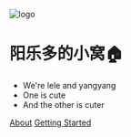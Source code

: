 ![logo](../media/icon.png)

# 阳乐多的小窝🏠

- We're lele and yangyang
- One is cute
- And the other is cuter

[About](#关于我们)
[Getting Started](#阳乐多)

